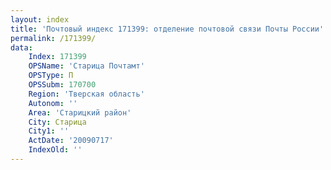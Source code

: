 ```yaml
---
layout: index
title: 'Почтовый индекс 171399: отделение почтовой связи Почты России'
permalink: /171399/
data:
    Index: 171399
    OPSName: 'Старица Почтамт'
    OPSType: П
    OPSSubm: 170700
    Region: 'Тверская область'
    Autonom: ''
    Area: 'Старицкий район'
    City: Старица
    City1: ''
    ActDate: '20090717'
    IndexOld: ''
---
```

